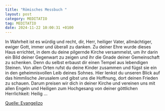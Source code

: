 ```yaml
---
title: "Römisches Messbuch "
layout: post
category: MEDITATIO
tag: MEDITATIO
date: 2024-11-22 10:00:31 +0100
---
```

In Wahrheit ist es würdig und recht, 
dir, Herr, heiliger Vater, allmächtiger, ewiger Gott, 
immer und überall zu danken. 
Zu deiner Ehre wurde dieses Haus errichtet, 
in dem du deine pilgernde Kirche versammelst, 
um ihr darin ein Bild deiner Gegenwart zu zeigen 
und ihr die Gnade deiner Gemeinschaft zu schenken.<!--more--> 
Denn du selbst erbaust dir einen Tempel aus lebendigen Steinen. 
Von allen Orten rufst du deine Kinder zusammen 
und fügst sie ein in den geheimnisvollen Leib deines Sohnes. 
Hier lenkst du unseren Blick auf das himmlische Jerusalem 
und gibst uns die Hoffnung, dort deinen Frieden zu schauen. 
Darum preisen wir dich in deiner Kirche 
und vereinen uns mit allen Engeln und Heiligen 
zum Hochgesang von deiner göttlichen Herrlichkeit: 
Heilig …

[Quelle: Evangelizo](https://evangeliumtagfuertag.org/DE/gospel)